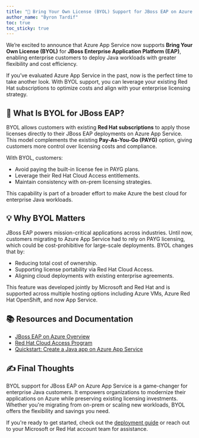 ```yaml
---
title: "🚀 Bring Your Own License (BYOL) Support for JBoss EAP on Azure App Service"
author_name: "Byron Tardif"
toc: true
toc_sticky: true
---
```


We’re excited to announce that Azure App Service now supports **Bring Your Own License (BYOL)** for **JBoss Enterprise Application Platform (EAP)**, enabling enterprise customers to deploy Java workloads with greater flexibility and cost efficiency.

If you’ve evaluated Azure App Service in the past, now is the perfect time to take another look. With BYOL support, you can leverage your existing Red Hat subscriptions to optimize costs and align with your enterprise licensing strategy.

## 🧩 What Is BYOL for JBoss EAP?

BYOL allows customers with existing **Red Hat subscriptions** to apply those licenses directly to their JBoss EAP deployments on Azure App Service. This model complements the existing **Pay-As-You-Go (PAYG)** option, giving customers more control over licensing costs and compliance.

With BYOL, customers:

- Avoid paying the built-in license fee in PAYG plans.
- Leverage their Red Hat Cloud Access entitlements.
- Maintain consistency with on-prem licensing strategies.

This capability is part of a broader effort to make Azure the best cloud for enterprise Java workloads.

## 💡 Why BYOL Matters

JBoss EAP powers mission-critical applications across industries. Until now, customers migrating to Azure App Service had to rely on PAYG licensing, which could be cost-prohibitive for large-scale deployments. BYOL changes that by:

- Reducing total cost of ownership.
- Supporting license portability via Red Hat Cloud Access.
- Aligning cloud deployments with existing enterprise agreements.

This feature was developed jointly by Microsoft and Red Hat and is supported across multiple hosting options including Azure VMs, Azure Red Hat OpenShift, and now App Service.

## 📚 Resources and Documentation

- [JBoss EAP on Azure Overview](https://learn.microsoft.com/en-us/azure/developer/java/ee/jboss-on-azure)
- [Red Hat Cloud Access Program](https://www.redhat.com/en/technologies/cloud-computing/cloud-access)
- [Quickstart: Create a Java app on Azure App Service](https://learn.microsoft.com/en-us/azure/app-service/quickstart-java?pivots=java-jboss)

## ✍️ Final Thoughts

BYOL support for JBoss EAP on Azure App Service is a game-changer for enterprise Java customers. It empowers organizations to modernize their applications on Azure while preserving existing licensing investments. Whether you're migrating from on-prem or scaling new workloads, BYOL offers the flexibility and savings you need.

If you're ready to get started, check out the [deployment guide](https://learn.microsoft.com/en-us/azure/app-service/tutorial-java-jboss-mysql-app) or reach out to your Microsoft or Red Hat account team for assistance.
